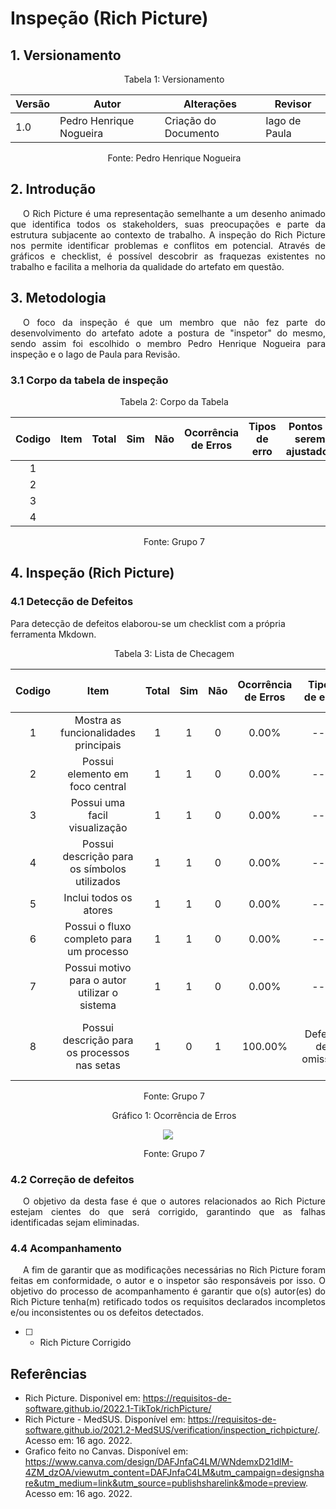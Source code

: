 # Inspeção (Rich Picture)

## 1. Versionamento



<p style="text-indent: 20px; text-align: center">Tabela 1: Versionamento</p>

| Versão | Autor | Alterações | Revisor    |
| ------ | ----- | ---------- | --- |
| 1.0   | Pedro Henrique Nogueira  | Criação do Documento |  Iago de Paula   |

<p style="text-indent: 20px; text-align: center">Fonte: Pedro Henrique Nogueira</p>





## 2. Introdução

<p style="text-indent: 20px; text-align: justify">O Rich Picture é uma representação semelhante a um desenho animado que identifica todos os stakeholders, suas preocupações e parte da estrutura subjacente ao contexto de trabalho. A inspeção do Rich Picture nos permite identificar problemas e conflitos em potencial. Através de gráficos e checklist, é possível descobrir as fraquezas existentes no trabalho e facilita a melhoria da qualidade do artefato em questão.  </p>

## 3. Metodologia

<p style="text-indent: 20px; text-align: justify">O foco da inspeção é que um membro que não fez parte do desenvolvimento do artefato adote a postura de "inspetor" do mesmo, sendo assim foi escolhido o membro Pedro Henrique Nogueira para inspeção e o Iago de Paula  para Revisão.</p>

### 3.1 Corpo da tabela de inspeção

<p style="text-indent: 20px; text-align: center">Tabela 2: Corpo da Tabela</p>

| Codigo | Item | Total | Sim | Não | Ocorrência <br> de Erros | Tipos de erro | Pontos a serem ajustados    |
| ------ | ---- | ----- | --- | --- | ------------------------ | ------------- | --- |
| <center>1</center>  |  |   |     |     |                          |               |     |
| <center>2</center>  |  |   |     |     |                          |               |     |
| <center>3</center>  |  |   |     |     |                          |               |     |
| <center>4</center>  |  |   |     |     |                          |               |     |

<p style="text-indent: 20px; text-align: center">Fonte: Grupo 7</p>

## 4. Inspeção (Rich Picture)
### 4.1 Detecção de Defeitos
Para detecção de defeitos elaborou-se um checklist com a própria ferramenta Mkdown.

<p style="text-indent: 20px; text-align: center">Tabela 3: Lista de Checagem</p>

| Codigo |                     Item                      | Total | Sim | Não | Ocorrência de Erros | Tipos de erro |            Pontos a serem ajustados             |
|:------:|:---------------------------------------------:|:-----:|:---:|:---:|:-------------------:|:-------------:|:-----------------------------------------------:|
|   1    |     Mostra as funcionalidades principais      |   1   |  1  |  0  |        0.00%        |      ---      |                       ---                       |
|   2    |        Possui elemento em foco central        |   1   |  1  |  0  |        0.00%        |      ---      |                       ---                       |
|   3    |         Possui uma facil visualização         |   1   |  1  |  0  |        0.00%        |      ---      |                       ---                       |
|   4    | Possui descrição para os símbolos utilizados  |   1   |  1  |  0  |        0.00%        |      ---      |                       ---                       |
|   5    |            Inclui todos os atores             |   1   |  1  |  0  |        0.00%        |      ---      |                       ---                       |
|   6    |   Possui o fluxo completo para um processo    |   1   |  1  |  0  |        0.00%        |      ---      |                       ---                       |
|   7    | Possui motivo para o autor utilizar o sistema |   1   |  1  |  0  |        0.00%        |      ---      |                       ---                       |
|   8    | Possui descrição para os processos nas setas  |   1   |  0  |  1  |       100.00%       |  Defeito de omissão   | Adicionar descrição para os processos nas setas |

<p style="text-indent: 20px; text-align: center">Fonte: Grupo 7</p>


<p style="text-indent: 20px; text-align: center">Gráfico 1: Ocorrência de Erros </p>

<center>

<img src="https://cdn.discordapp.com/attachments/948933901437526096/1009570465477578782/unknown.png"> </img>

</center>

<p style="text-indent: 20px; text-align: center">Fonte: Grupo 7</p>

### 4.2 Correção de defeitos
<p style="text-indent: 20px; text-align: justify">
O objetivo da desta fase é que o autores relacionados ao Rich Picture estejam cientes do que será corrigido, garantindo que as falhas identificadas sejam eliminadas.
</p>

### 4.4 Acompanhamento
<p style="text-indent: 20px; text-align: justify">
A fim de garantir que as modificações necessárias no Rich Picture foram feitas em conformidade, o autor e o inspetor são responsáveis por isso. O objetivo do processo de acompanhamento é garantir que o(s) autor(es) do Rich Picture tenha(m) retificado todos os requisitos declarados incompletos e/ou inconsistentes ou os defeitos detectados.

- [ ] - Rich Picture Corrigido
</p>

##  Referências
- Rich Picture. Disponivel em: https://requisitos-de-software.github.io/2022.1-TikTok/richPicture/
- Rich Picture - MedSUS. Disponível em: https://requisitos-de-software.github.io/2021.2-MedSUS/verification/inspection_richpicture/. Acesso em: 16 ago. 2022.
- Grafico feito no Canvas. Disponível  em: https://www.canva.com/design/DAFJnfaC4LM/WNdemxD21dlM-4ZM_dzOA/viewutm_content=DAFJnfaC4LM&utm_campaign=designshare&utm_medium=link&utm_source=publishsharelink&mode=preview. Acesso em: 16 ago. 2022.
